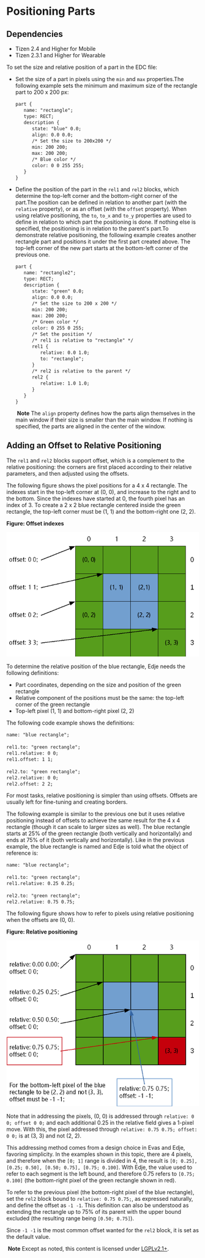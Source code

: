 # Positioning Parts

## Dependencies

- Tizen 2.4 and Higher for Mobile
- Tizen 2.3.1 and Higher for Wearable

To set the size and relative position of a part in the EDC file:

- Set the size of a part in pixels using the `min` and `max` properties.The following example sets the minimum and maximum size of the rectangle part to 200 x 200 px:

  ```
  part {
     name: "rectangle";
     type: RECT;
     description {
        state: "blue" 0.0;
        align: 0.0 0.0;
        /* Set the size to 200x200 */
        min: 200 200;
        max: 200 200;
        /* Blue color */
        color: 0 0 255 255;
     }
  }
  ```

- Define the position of the part in the `rel1` and `rel2` blocks, which determine the top-left corner and the bottom-right corner of the part.The position can be defined in relation to another part (with the `relative` property), or as an offset (with the `offset` property). When using relative positioning, the `to`, `to_x` and `to_y` properties are used to define in relation to which part the positioning is done. If nothing else is specified, the positioning is in relation to the parent's part.To demonstrate relative positioning, the following example creates another rectangle part and positions it under the first part created above. The top-left corner of the new part starts at the bottom-left corner of the previous one.

  ```
  part {
     name: "rectangle2";
     type: RECT;
     description {
        state: "green" 0.0;
        align: 0.0 0.0;
        /* Set the size to 200 x 200 */
        min: 200 200;
        max: 200 200;
        /* Green color */
        color: 0 255 0 255;
        /* Set the position */
        /* rel1 is relative to "rectangle" */
        rel1 {
           relative: 0.0 1.0;
           to: "rectangle";
        }
        /* rel2 is relative to the parent */
        rel2 {
           relative: 1.0 1.0;
        }
     }
  }
  ```

  ​	**Note**	The `align` property defines how the parts align themselves in the main window if their size is smaller than the main window. If nothing is specified, the parts are aligned in the center of the window.

## Adding an Offset to Relative Positioning

The `rel1` and `rel2` blocks support offset, which is a complement to the relative positioning: the corners are first placed according to their relative parameters, and then adjusted using the offsets.

The following figure shows the pixel positions for a 4 x 4 rectangle. The indexes start in the top-left corner at (0, 0), and increase to the right and to the bottom. Since the indexes have started at 0, the fourth pixel has an index of 3. To create a 2 x 2 blue rectangle centered inside the green rectangle, the top-left corner must be (1, 1) and the bottom-right one (2, 2).

**Figure: Offset indexes**

![Offset indexes](./media/rel1_rel2_offsets.png)

To determine the relative position of the blue rectangle, Edje needs the following definitions:

- Part coordinates, depending on the size and position of the green rectangle
- Relative component of the positions must be the same: the top-left corner of the green rectangle
- Top-left pixel (1, 1) and bottom-right pixel (2, 2)

The following code example shows the definitions:

```
name: "blue rectangle";

rel1.to: "green rectangle";
rel1.relative: 0 0;
rel1.offset: 1 1;

rel2.to: "green rectangle";
rel2.relative: 0 0;
rel2.offset: 2 2;
```

For most tasks, relative positioning is simpler than using offsets. Offsets are usually left for fine-tuning and creating borders.

The following example is similar to the previous one but it uses relative positioning instead of offsets to achieve the same result for the 4 x 4 rectangle (though it can scale to larger sizes as well). The blue rectangle starts at 25% of the green rectangle (both vertically and horizontally) and ends at 75% of it (both vertically and horizontally). Like in the previous example, the blue rectangle is named and Edje is told what the object of reference is:

```
name: "blue rectangle";

rel1.to: "green rectangle";
rel1.relative: 0.25 0.25;

rel2.to: "green rectangle";
rel2.relative: 0.75 0.75;
```

The following figure shows how to refer to pixels using relative positioning when the offsets are (0, 0).

**Figure: Relative positioning**

![Relative positioning](./media/rel1_rel2_offsets_and_relative.png)

Note that in addressing the pixels, (0, 0) is addressed through `relative: 0 0; offset 0 0;` and each additional 0.25 in the relative field gives a 1-pixel move. With this, the pixel addressed through `relative: 0.75 0.75; offset: 0 0;` is at (3, 3) and not (2, 2).

This addressing method comes from a design choice in Evas and Edje, favoring simplicity. In the examples shown in this topic, there are 4 pixels, and therefore when the `[0; 1]` range is divided in 4, the result is `[0; 0.25], [0.25; 0.50], [0.50; 0.75], [0.75; 0.100]`. With Edje, the value used to refer to each segment is the left bound, and therefore 0.75 refers to `[0.75; 0.100]` (the bottom-right pixel of the green rectangle shown in red).

To refer to the previous pixel (the bottom-right pixel of the blue rectangle), set the `rel2` block bound to `relative: 0.75 0.75;`, as expressed naturally, and define the offset as `-1 -1`. This definition can also be understood as extending the rectangle up to 75% of its parent with the upper bound excluded (the resulting range being `[0.50; 0.75]`).

Since `-1 -1` is the most common offset wanted for the `rel2` block, it is set as the default value.

​	**Note**	Except as noted, this content is licensed under [LGPLv2.1+](http://opensource.org/licenses/LGPL-2.1).